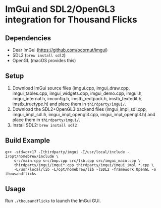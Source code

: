 # ImGui and SDL2/OpenGL3 integration for Thousand Flicks

## Dependencies
- Dear ImGui (https://github.com/ocornut/imgui)
- SDL2 (`brew install sdl2`)
- OpenGL (macOS provides this)

## Setup
1. Download ImGui source files (imgui.cpp, imgui_draw.cpp, imgui_tables.cpp, imgui_widgets.cpp, imgui_demo.cpp, imgui.h, imgui_internal.h, imconfig.h, imstb_rectpack.h, imstb_textedit.h, imstb_truetype.h) and place them in `thirdparty/imgui/`.
2. Download the SDL2+OpenGL3 backend files (imgui_impl_sdl.cpp, imgui_impl_sdl.h, imgui_impl_opengl3.cpp, imgui_impl_opengl3.h) and place them in `thirdparty/imgui/`.
3. Install SDL2: `brew install sdl2`

## Build Example
```
g++ -std=c++17 -Ithirdparty/imgui -I/usr/local/include -I/opt/homebrew/include \
    src/main.cpp src/bmp.cpp src/lsb.cpp src/imgui_main.cpp \
    thirdparty/imgui/imgui*.cpp thirdparty/imgui/imgui_impl_*.cpp \
    -L/usr/local/lib -L/opt/homebrew/lib -lSDL2 -framework OpenGL -o thousandflicks
```

## Usage
Run `./thousandflicks` to launch the ImGui GUI.
